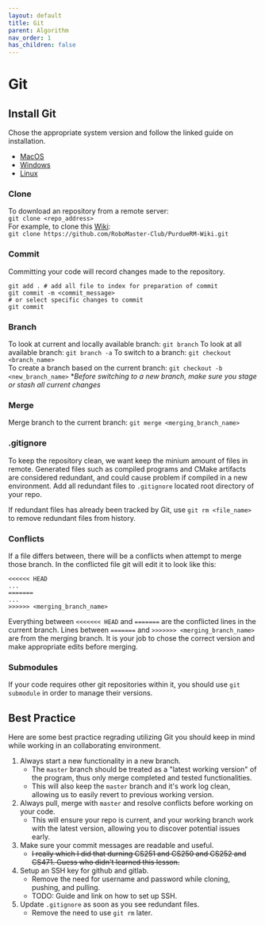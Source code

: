 ```yaml
---
layout: default
title: Git
parent: Algorithm
nav_order: 1
has_children: false
---
```


# Git

## Install Git
Chose the appropriate system version and follow the linked guide on installation. 
- [MacOS](https://git-scm.com/download/mac)
- [Windows](https://git-scm.com/download/win)
- [Linux](https://git-scm.com/download/linux)

### Clone
To download an repository from a remote server:   
```git clone <repo_address>```    
For example, to clone this [Wiki](https://github.com/RoboMaster-Club/PurdueRM-Wiki):   
```git clone https://github.com/RoboMaster-Club/PurdueRM-Wiki.git```

### Commit
Committing your code will record changes made to the repository.  
```
git add . # add all file to index for preparation of commit
git commit -m <commit_message> 
# or select specific changes to commit
git commit 
```

### Branch
To look at current and locally available branch:
```git branch```
To look at all available branch:
```git branch -a```
To switch to a branch:
```git checkout <branch_name>```   
To create a branch based on the current branch:
```git checkout -b <new_branch_name>```
**Before switching to a new branch, make sure you stage or stash all current changes*

### Merge
Merge branch to the current branch:
```git merge <merging_branch_name>```

### .gitignore
To keep the repository clean, we want keep the minium amount of files in remote. Generated files such as compiled programs and CMake artifacts are considered redundant, and could cause problem if compiled in a new environment. Add all redundant files to ```.gitignore``` located root directory of your repo. 

If redundant files has already been tracked by Git, use ```git rm <file_name>``` to remove redundant files from history. 

### Conflicts

If a file differs between, there will be a conflicts when attempt to merge those branch. In the conflicted file git will edit it to look like this: 
```
<<<<<< HEAD
...
=======
...
>>>>>> <merging_branch_name>
```
Everything between ```<<<<<<< HEAD``` and ```=======``` are the conflicted lines in the current branch. Lines between ```=======``` and ```>>>>>>> <merging_branch_name>``` are from the merging branch. It is your job to chose the correct version and make appropriate edits before merging. 

### Submodules 

If your code requires other git repositories within it, you should use ```git submodule``` in order to manage their versions. 

## Best Practice 
Here are some best practice regrading utilizing Git you should keep in mind while working in an collaborating environment.  
1. Always start a new functionality in a new branch. 
   - The ```master``` branch should be treated as a "latest working version" of the program, thus only merge completed and tested functionalities. 
   - This will also keep the ```master``` branch and it's work log clean, allowing us to easily revert to previous working version. 
2. Always pull, merge with ```master``` and resolve conflicts before working on your code. 
   - This will ensure your repo is current, and your working branch work with the latest version, allowing you to discover potential issues early. 
3. Make sure your commit messages are readable and useful. 
   - ~~I really which I did that durning CS251 and CS250 and CS252 and CS471. Guess who didn't learned this lesson.~~ 
4. Setup an SSH key for github and gitlab.
   - Remove the need for username and password while cloning, pushing, and pulling. 
   - TODO: Guide and link on how to set up SSH. 
5. Update ```.gitignore``` as soon as you see redundant files. 
   - Remove the need to use ```git rm``` later. 